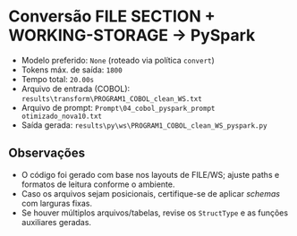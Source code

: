 # Conversão FILE SECTION + WORKING-STORAGE → PySpark

- Modelo preferido: `None` (roteado via política `convert`)
- Tokens máx. de saída: `1800`
- Tempo total: `20.00s`
- Arquivo de entrada (COBOL): `results\transform\PROGRAM1_COBOL_clean_WS.txt`
- Arquivo de prompt: `Prompt\04_cobol_pyspark_prompt otimizado_nova10.txt`
- Saída gerada: `results\py\ws\PROGRAM1_COBOL_clean_WS_pyspark.py`

## Observações
- O código foi gerado com base nos layouts de FILE/WS; ajuste paths e formatos de leitura conforme o ambiente.
- Caso os arquivos sejam posicionais, certifique-se de aplicar *schemas* com larguras fixas.
- Se houver múltiplos arquivos/tabelas, revise os `StructType` e as funções auxiliares geradas.
